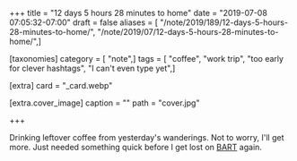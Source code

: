 +++
title = "12 days 5 hours 28 minutes to home"
date = "2019-07-08 07:05:32-07:00"
draft = false
aliases = [ "/note/2019/189/12-days-5-hours-28-minutes-to-home/", "/note/2019/07/12-days-5-hours-28-minutes-to-home/",]

[taxonomies]
category = [ "note",]
tags = [ "coffee", "work trip", "too early for clever hashtags", "I can't even type yet",]

[extra]
card = "_card.webp"

[extra.cover_image]
caption = ""
path = "cover.jpg"

+++

Drinking leftover coffee from yesterday's wanderings. Not to worry, I'll get
more. Just needed something quick before I get lost on [BART][] again.

[BART]: https://www.bart.gov/